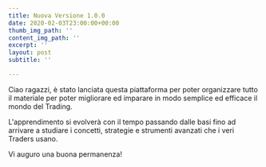 ```yaml
---
title: Nuova Versione 1.0.0
date: 2020-02-03T23:00:00+00:00
thumb_img_path: ''
content_img_path: ''
excerpt: ''
layout: post
subtitle: ''

---
```

Ciao ragazzi, è stato lanciata questa piattaforma per poter organizzare tutto il materiale per poter migliorare ed imparare in modo semplice ed efficace il mondo del Trading.

L'apprendimento si evolverà con il tempo passando dalle basi fino ad arrivare a studiare i concetti, strategie e strumenti avanzati che i veri Traders usano.

Vi auguro una buona permanenza!